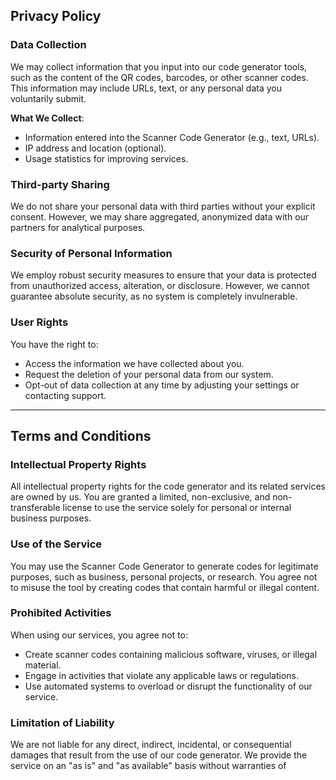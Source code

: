 
## Privacy Policy

### Data Collection
We may collect information that you input into our code generator tools, such as the content of the QR codes, barcodes, or other scanner codes. This information may include URLs, text, or any personal data you voluntarily submit.

**What We Collect**:
- Information entered into the Scanner Code Generator (e.g., text, URLs).
- IP address and location (optional).
- Usage statistics for improving services.

### Third-party Sharing
We do not share your personal data with third parties without your explicit consent. However, we may share aggregated, anonymized data with our partners for analytical purposes.

### Security of Personal Information
We employ robust security measures to ensure that your data is protected from unauthorized access, alteration, or disclosure. However, we cannot guarantee absolute security, as no system is completely invulnerable.

### User Rights
You have the right to:
- Access the information we have collected about you.
- Request the deletion of your personal data from our system.
- Opt-out of data collection at any time by adjusting your settings or contacting support.

---

## Terms and Conditions

### Intellectual Property Rights
All intellectual property rights for the code generator and its related services are owned by us. You are granted a limited, non-exclusive, and non-transferable license to use the service solely for personal or internal business purposes.

### Use of the Service
You may use the Scanner Code Generator to generate codes for legitimate purposes, such as business, personal projects, or research. You agree not to misuse the tool by creating codes that contain harmful or illegal content.

### Prohibited Activities
When using our services, you agree not to:
- Create scanner codes containing malicious software, viruses, or illegal material.
- Engage in activities that violate any applicable laws or regulations.
- Use automated systems to overload or disrupt the functionality of our service.

### Limitation of Liability
We are not liable for any direct, indirect, incidental, or consequential damages that result from the use of our code generator. We provide the service on an "as is" and "as available" basis without warranties of

